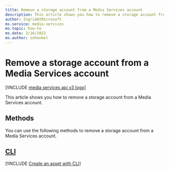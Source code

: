 ```yaml
---
title: Remove a storage account from a Media Services account
description: This article shows you how to remove a storage account from a Media Services account
author: IngridAtMicrosoft
ms.service: media-services
ms.topic: how-to
ms.date: 3/16/2022
ms.author: inhenkel
---
```


# Remove a storage account from a Media Services account

[!INCLUDE [media services api v3 logo](./includes/v3-hr.md)]

This article shows you how to remove a storage account from a Media Services account.

## Methods

You can use the following methods to remove a storage account from a Media Services account.

## [CLI](#tab/cli/)

[!INCLUDE [Create an asset with CLI](./includes/task-remove-account-storage-cli.md)]
